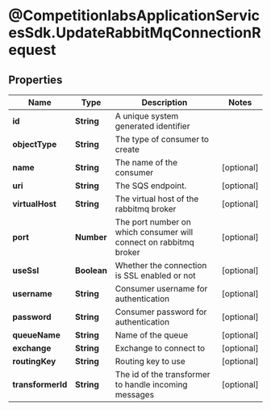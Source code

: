 # @CompetitionlabsApplicationServicesSdk.UpdateRabbitMqConnectionRequest

## Properties

Name | Type | Description | Notes
------------ | ------------- | ------------- | -------------
**id** | **String** | A unique system generated identifier | 
**objectType** | **String** | The type of consumer to create | 
**name** | **String** | The name of the consumer | [optional] 
**uri** | **String** | The SQS endpoint. | [optional] 
**virtualHost** | **String** | The virtual host of the rabbitmq broker | [optional] 
**port** | **Number** | The port number on which consumer will connect on rabbitmq broker | [optional] 
**useSsl** | **Boolean** | Whether the connection is SSL enabled or not | [optional] 
**username** | **String** | Consumer username for authentication | [optional] 
**password** | **String** | Consumer password for authentication | [optional] 
**queueName** | **String** | Name of the queue | [optional] 
**exchange** | **String** | Exchange to connect to | [optional] 
**routingKey** | **String** | Routing key to use | [optional] 
**transformerId** | **String** | The id of the transformer to handle incoming messages | [optional] 


